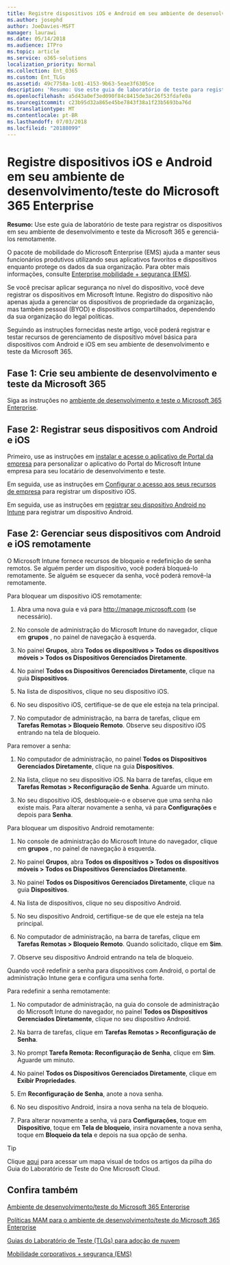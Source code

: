 ```yaml
---
title: Registre dispositivos iOS e Android em seu ambiente de desenvolvimento/teste do Microsoft 365 Enterprise
ms.author: josephd
author: JoeDavies-MSFT
manager: laurawi
ms.date: 05/14/2018
ms.audience: ITPro
ms.topic: article
ms.service: o365-solutions
localization_priority: Normal
ms.collection: Ent_O365
ms.custom: Ent_TLGs
ms.assetid: 49c7758a-1c01-4153-9b63-5eae3f6305ce
description: 'Resumo: Use este guia de laboratório de teste para registrar os dispositivos em seu ambiente de desenvolvimento e teste da Microsoft 365 e gerenciá-los remotamente.'
ms.openlocfilehash: a5d43a0ef3ed090f84c8415de3ac26f53fdafe0a
ms.sourcegitcommit: c23b95d32a865e45be7843f38a1f23b5693ba76d
ms.translationtype: MT
ms.contentlocale: pt-BR
ms.lasthandoff: 07/03/2018
ms.locfileid: "20188099"
---
```

# <a name="enroll-ios-and-android-devices-in-your-microsoft-365-enterprise-devtest-environment"></a>Registre dispositivos iOS e Android em seu ambiente de desenvolvimento/teste do Microsoft 365 Enterprise

 **Resumo:** Use este guia de laboratório de teste para registrar os dispositivos em seu ambiente de desenvolvimento e teste da Microsoft 365 e gerenciá-los remotamente.
  
O pacote de mobilidade do Microsoft Enterprise (EMS) ajuda a manter seus funcionários produtivos utilizando seus aplicativos favoritos e dispositivos enquanto protege os dados da sua organização. Para obter mais informações, consulte [Enterprise mobilidade + segurança (EMS)](https://www.microsoft.com/cloud-platform/enterprise-mobility-security).
  
Se você precisar aplicar segurança no nível do dispositivo, você deve registrar os dispositivos em Microsoft Intune. Registro do dispositivo não apenas ajuda a gerenciar os dispositivos de propriedade da organização, mas também pessoal (BYOD) e dispositivos compartilhados, dependendo da sua organização do legal políticas.
  
Seguindo as instruções fornecidas neste artigo, você poderá registrar e testar recursos de gerenciamento de dispositivo móvel básica para dispositivos com Android e iOS em seu ambiente de desenvolvimento e teste da Microsoft 365.
  
## <a name="phase-1-create-your-microsoft-365-devtest-environment"></a>Fase 1: Crie seu ambiente de desenvolvimento e teste da Microsoft 365

Siga as instruções no [ambiente de desenvolvimento e teste o Microsoft 365 Enterprise](the-microsoft-365-enterprise-dev-test-environment.md).
  
## <a name="phase-2-enroll-your-ios-and-android-devices"></a>Fase 2: Registrar seus dispositivos com Android e iOS

Primeiro, use as instruções em [instalar e acesse o aplicativo de Portal da empresa](https://docs.microsoft.com/intune-user-help/install-and-sign-in-to-the-intune-company-portal-app-ios) para personalizar o aplicativo do Portal do Microsoft Intune empresa para seu locatário de desenvolvimento e teste.

Em seguida, use as instruções em [Configurar o acesso aos seus recursos de empresa](https://docs.microsoft.com/intune-user-help/enroll-your-device-in-intune-ios) para registrar um dispositivo iOS.

Em seguida, use as instruções em [registrar seu dispositivo Android no Intune](https://docs.microsoft.com/intune-user-help/enroll-your-device-in-intune-android) para registrar um dispositivo Android.

## <a name="phase-2-manage-your-ios-and-android-devices-remotely"></a>Fase 2: Gerenciar seus dispositivos com Android e iOS remotamente

O Microsoft Intune fornece recursos de bloqueio e redefinição de senha remotos. Se alguém perder um dispositivo, você poderá bloqueá-lo remotamente. Se alguém se esquecer da senha, você poderá removê-la remotamente.
  
Para bloquear um dispositivo iOS remotamente:
  
1.  Abra uma nova guia e vá para http://manage.microsoft.com (se necessário). 

2.  No console de administração do Microsoft Intune do navegador, clique em **grupos** , no painel de navegação à esquerda.

3. No painel **Grupos**, abra **Todos os dispositivos > Todos os dispositivos móveis > Todos os Dispositivos Gerenciados Diretamente**.
    
4. No painel **Todos os Dispositivos Gerenciados Diretamente**, clique na guia **Dispositivos**.
    
5. Na lista de dispositivos, clique no seu dispositivo iOS.  
    
6. No seu dispositivo iOS, certifique-se de que ele esteja na tela principal.  
    
7. No computador de administração, na barra de tarefas, clique em **Tarefas Remotas > Bloqueio Remoto**. Observe seu dispositivo iOS entrando na tela de bloqueio.
    
Para remover a senha:
  
1. No computador de administração, no painel **Todos os Dispositivos Gerenciados Diretamente**, clique na guia **Dispositivos**.
    
2. Na lista, clique no seu dispositivo iOS. Na barra de tarefas, clique em **Tarefas Remotas > Reconfiguração de Senha**. Aguarde um minuto.
    
3. No seu dispositivo iOS, desbloqueie-o e observe que uma senha não existe mais. Para alterar novamente a senha, vá para **Configurações** e depois para **Senha**.
    
Para bloquear um dispositivo Android remotamente:
  
1. No console de administração do Microsoft Intune do navegador, clique em **grupos** , no painel de navegação à esquerda.
    
2. No painel **Grupos**, abra **Todos os dispositivos > Todos os dispositivos móveis > Todos os Dispositivos Gerenciados Diretamente**.
    
3. No painel **Todos os Dispositivos Gerenciados Diretamente**, clique na guia **Dispositivos**.
    
4. Na lista de dispositivos, clique no seu dispositivo Android.  
    
5. No seu dispositivo Android, certifique-se de que ele esteja na tela principal.  
    
6. No computador de administração, na barra de tarefas, clique em **Tarefas Remotas > Bloqueio Remoto**. Quando solicitado, clique em **Sim**.
    
7. Observe seu dispositivo Android entrando na tela de bloqueio.
    
Quando você redefinir a senha para dispositivos com Android, o portal de administração Intune gera e configura uma senha forte.
  
Para redefinir a senha remotamente:
  
1. No computador de administração, na guia do console de administração do Microsoft Intune do navegador, no painel **Todos os Dispositivos Gerenciados Diretamente**, clique no seu dispositivo Android.
    
2. Na barra de tarefas, clique em **Tarefas Remotas > Reconfiguração de Senha**.
    
3. No prompt **Tarefa Remota: Reconfiguração de Senha**, clique em **Sim**. Aguarde um minuto.
    
4. No painel **Todos os Dispositivos Gerenciados Diretamente**, clique em **Exibir Propriedades**.
    
5. Em **Reconfiguração de Senha**, anote a nova senha.
    
6. No seu dispositivo Android, insira a nova senha na tela de bloqueio.  
    
7. Para alterar novamente a senha, vá para **Configurações**, toque em **Dispositivo**, toque em **Tela de bloqueio**, insira novamente a nova senha, toque em **Bloqueio da tela** e depois na sua opção de senha.
    

> [!TIP]
> Clique [aqui](http://aka.ms/catlgstack) para acessar um mapa visual de todos os artigos da pilha do Guia do Laboratório de Teste do One Microsoft Cloud.
  
## <a name="see-also"></a>Confira também

[Ambiente de desenvolvimento/teste do Microsoft 365 Enterprise](the-microsoft-365-enterprise-dev-test-environment.md)
  
[Políticas MAM para o ambiente de desenvolvimento/teste do Microsoft 365 Enterprise](mam-policies-for-your-microsoft-365-enterprise-dev-test-environment.md)
  
[Guias do Laboratório de Teste (TLGs) para adoção de nuvem](cloud-adoption-test-lab-guides-tlgs.md)

[Mobilidade corporativos + segurança (EMS)](https://www.microsoft.com/cloud-platform/enterprise-mobility-security)


